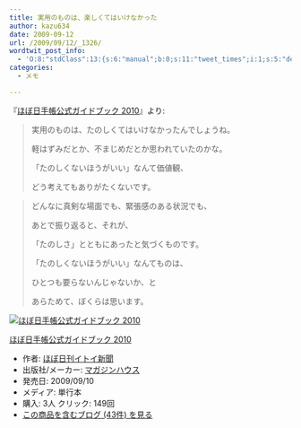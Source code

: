 ```yaml
---
title: 実用のものは、楽しくてはいけなかった
author: kazu634
date: 2009-09-12
url: /2009/09/12/_1326/
wordtwit_post_info:
  - 'O:8:"stdClass":13:{s:6:"manual";b:0;s:11:"tweet_times";i:1;s:5:"delay";i:0;s:7:"enabled";i:1;s:10:"separation";s:2:"60";s:7:"version";s:3:"3.7";s:14:"tweet_template";b:0;s:6:"status";i:2;s:6:"result";a:0:{}s:13:"tweet_counter";i:2;s:13:"tweet_log_ids";a:1:{i:0;i:4777;}s:9:"hash_tags";a:0:{}s:8:"accounts";a:1:{i:0;s:7:"kazu634";}}'
categories:
  - メモ

---
```

<div class="section">
<p>
    『<a href="http://d.hatena.ne.jp/asin/4838720157" onclick="__gaTracker('send', 'event', 'outbound-article', 'http://d.hatena.ne.jp/asin/4838720157', 'ほぼ日手帳公式ガイドブック 2010');">ほぼ日手帳公式ガイドブック 2010</a>』より:
</p>
  
<blockquote>
<p>
      実用のものは、たのしくてはいけなかったんでしょうね。
</p>
    
<p>
      軽はずみだとか、不まじめだとか思われていたのかな。
</p>
    
<p>
      「たのしくないほうがいい」なんて価値観、
</p>
    
<p>
      どう考えてもありがたくないです。
</p>
</blockquote>
  
<blockquote>
<p>
      どんなに真剣な場面でも、緊張感のある状況でも、
</p>
    
<p>
      あとで振り返ると、それが、
</p>
    
<p>
      「たのしさ」とともにあったと気づくものです。
</p>
    
<p>
      「たのしくないほうがいい」なんてものは、
</p>
    
<p>
      ひとつも要らないんじゃないか、と
</p>
    
<p>
      あらためて、ぼくらは思います。
</p>
</blockquote>
  
<div class="hatena-asin-detail">
<a href="http://www.amazon.co.jp/dp/4838720157/?tag=hatena_st1-22&ascsubtag=d-7ibv" onclick="__gaTracker('send', 'event', 'outbound-article', 'http://www.amazon.co.jp/dp/4838720157/?tag=hatena_st1-22&ascsubtag=d-7ibv', '');"><img src="https://images-na.ssl-images-amazon.com/images/I/41cgFrarUJL._SL160_.jpg" class="hatena-asin-detail-image" alt="ほぼ日手帳公式ガイドブック 2010" title="ほぼ日手帳公式ガイドブック 2010" /></a></p> 
    
<div class="hatena-asin-detail-info">
<p class="hatena-asin-detail-title">
<a href="http://www.amazon.co.jp/dp/4838720157/?tag=hatena_st1-22&ascsubtag=d-7ibv" onclick="__gaTracker('send', 'event', 'outbound-article', 'http://www.amazon.co.jp/dp/4838720157/?tag=hatena_st1-22&ascsubtag=d-7ibv', 'ほぼ日手帳公式ガイドブック 2010');">ほぼ日手帳公式ガイドブック 2010</a>
</p>
      
<ul>
<li>
<span class="hatena-asin-detail-label">作者:</span> <a href="http://d.hatena.ne.jp/keyword/%A4%DB%A4%DC%C6%FC%B4%A9%A5%A4%A5%C8%A5%A4%BF%B7%CA%B9" onclick="__gaTracker('send', 'event', 'outbound-article', 'http://d.hatena.ne.jp/keyword/%A4%DB%A4%DC%C6%FC%B4%A9%A5%A4%A5%C8%A5%A4%BF%B7%CA%B9', 'ほぼ日刊イトイ新聞');" class="keyword">ほぼ日刊イトイ新聞</a>
</li>
<li>
<span class="hatena-asin-detail-label">出版社/メーカー:</span> <a href="http://d.hatena.ne.jp/keyword/%A5%DE%A5%AC%A5%B8%A5%F3%A5%CF%A5%A6%A5%B9" onclick="__gaTracker('send', 'event', 'outbound-article', 'http://d.hatena.ne.jp/keyword/%A5%DE%A5%AC%A5%B8%A5%F3%A5%CF%A5%A6%A5%B9', 'マガジンハウス');" class="keyword">マガジンハウス</a>
</li>
<li>
<span class="hatena-asin-detail-label">発売日:</span> 2009/09/10
</li>
<li>
<span class="hatena-asin-detail-label">メディア:</span> 単行本
</li>
<li>
<span class="hatena-asin-detail-label">購入</span>: 3人 <span class="hatena-asin-detail-label">クリック</span>: 149回
</li>
<li>
<a href="http://d.hatena.ne.jp/asin/4838720157" onclick="__gaTracker('send', 'event', 'outbound-article', 'http://d.hatena.ne.jp/asin/4838720157', 'この商品を含むブログ (43件) を見る');" target="_blank">この商品を含むブログ (43件) を見る</a>
</li>
</ul>
</div>
    
<div class="hatena-asin-detail-foot">
</div>
</div>
</div>

